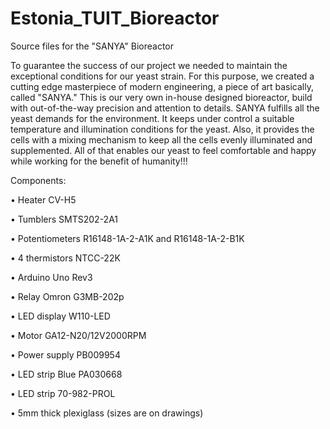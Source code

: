 # Estonia_TUIT_Bioreactor
Source files for the "SANYA" Bioreactor

To guarantee the success of our project we needed to maintain the exceptional conditions for our yeast strain. For this purpose, we created a cutting edge masterpiece of modern engineering, a piece of art basically, called "SANYA." This is our very own in-house designed bioreactor, build with out-of-the-way precision and attention to details. 
SANYA fulfills all the yeast demands for the environment. It keeps under control a suitable temperature and illumination conditions for the yeast. Also, it provides the cells with a mixing mechanism to keep all the cells evenly illuminated and supplemented.
All of that enables our yeast to feel comfortable and happy while working for the benefit of humanity!!!

Components:

•	Heater CV-H5

•	Tumblers SMTS202-2A1

•	Potentiometers R16148-1A-2-A1K and R16148-1A-2-B1K

•	4 thermistors NTCC-22K 

•	Arduino Uno Rev3

•	Relay Omron G3MB-202p

•	LED display W110-LED

•	Motor GA12-N20/12V2000RPM

•	Power supply PB009954

•	LED strip Blue PA030668

•	LED strip 70-982-PROL

•	5mm thick plexiglass (sizes are on drawings)  
